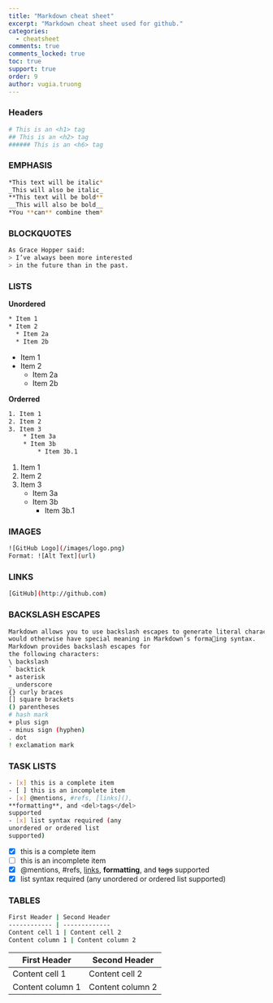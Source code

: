 ```yaml
---
title: "Markdown cheat sheet"
excerpt: "Markdown cheat sheet used for github."
categories:
  - cheatsheet
comments: true
comments_locked: true
toc: true
support: true
order: 9
author: vugia.truong
---
```


### Headers

```bash
# This is an <h1> tag
## This is an <h2> tag
###### This is an <h6> tag
```

### EMPHASIS

```bash
*This text will be italic*
_This will also be italic_
**This text will be bold**
__This will also be bold__
*You **can** combine them*
```

### BLOCKQUOTES

```bash
As Grace Hopper said:
> I’ve always been more interested
> in the future than in the past.
```

### LISTS

**Unordered**

```bash
* Item 1
* Item 2
  * Item 2a
  * Item 2b
```

* Item 1
* Item 2
  * Item 2a
  * Item 2b

**Orderred**

```bash
1. Item 1
2. Item 2
3. Item 3
    * Item 3a
    * Item 3b
        * Item 3b.1
```

1. Item 1
2. Item 2
3. Item 3
   * Item 3a
   * Item 3b
     * Item 3b.1

### IMAGES

```bash
![GitHub Logo](/images/logo.png)
Format: ![Alt Text](url)
```

### LINKS

```bash
[GitHub](http://github.com)
```

### BACKSLASH ESCAPES

```bash
Markdown allows you to use backslash escapes to generate literal characters which
would otherwise have special meaning in Markdown’s formaing syntax.
Markdown provides backslash escapes for
the following characters:
\ backslash
` backtick
* asterisk
_ underscore
{} curly braces
[] square brackets
() parentheses
# hash mark
+ plus sign
- minus sign (hyphen)
. dot
! exclamation mark
```

### TASK LISTS

```bash
- [x] this is a complete item
- [ ] this is an incomplete item
- [x] @mentions, #refs, [links](),
**formatting**, and <del>tags</del>
supported
- [x] list syntax required (any
unordered or ordered list
supported)
```

- [x] this is a complete item
- [ ] this is an incomplete item
- [x] @mentions, #refs, [links](),
**formatting**, and <del>tags</del>
supported
- [x] list syntax required (any
unordered or ordered list
supported)

### TABLES

```bash
First Header | Second Header
------------ | -------------
Content cell 1 | Content cell 2
Content column 1 | Content column 2
```

First Header | Second Header
------------ | -------------
Content cell 1 | Content cell 2
Content column 1 | Content column 2